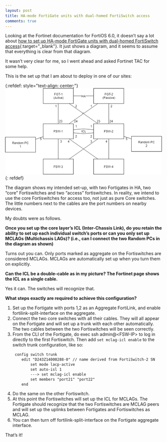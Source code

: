 ```yaml
---
layout: post
title: HA-mode FortiGate units with dual-homed FortiSwitch access
comments: true
---
```


Looking at the Fortinet documentation for FortiOS 6.0, it doesn’t say a lot about [how to set up HA-mode FortiGate units with dual-homed FortiSwitch access](https://help.fortinet.com/fos60hlp/60/Content/FortiOS/fortigate-managing-fortiswitch/Stacking.htm#HA-mode5){:target="_blank"}. It just shows a diagram, and it seems to assume that everything is clear from that diagram.

It wasn’t very clear for me, so I went ahead and asked Fortinet TAC for some help.

<!-- more -->

This is the set up that I am about to deploy in one of our sites:

{:refdef: style="text-align: center;"}
![image](/assets/img/posts_img/2019-06-27-ha-mode-fortigate-units-with-dual-homed-fortiswitch-access/diagram.png)
{: refdef}

The diagram shows my intended set-up, with two Fortigates in HA, two “core” Fortiswitches and two “access” fortiswitches. In reality, we intend to use the core Fortiswitches for access too, not just as pure Core switches. The little numbers next to the cables are the port numbers on nearby devices.

My doubts were as follows.

**Once you set up the core layer’s ICL (Inter-Chassis Link), do you retain the ability to set up each individual switch’s ports or can you only set up MCLAGs (Multichassis LAGs)? (i.e., can I connect the two Random PCs in the diagram as shown)**

Turns out you can. Only ports marked as aggregate on the Fortiswitches are considered MCLAGs.
MCLAGs are automatically set up when you turn them on explicitly.

**Can the ICL be a double-cable as in my picture? The Fortinet page shows the ICL as a single cable.**

Yes it can. The switches will recognize that.

**What steps exactly are required to achieve this configuration?**

1. Set up the Fortigate with ports 1,2 as an Aggregate FortiLink, and enable fortilink-split-interface on the aggregate.
2. Connect the two core switches with all their cables. They will all appear on the Fortigate and will set up a trunk with each other automatically. The two cables between the two Fortiswitches will be seen correctly.
3. From the CLI of the Fortigate, do exec ssh admin@\<FSW-IP\> to log in directly to the first Fortiswitch. Then add ``set mclag-icl enable`` to the switch trunk configuration, like so:
    ```
     config switch trunk
        edit "D243Z14000288-0" // name derived from FortiSwitch-2 SN
            set mode lacp-active
            set auto-isl 1
            ---> set mclag-icl enable
            set members "port21" "port22"             
        end
    ```
4. Do the same on the other Fortiswitch.
5. At this point the Fortiswitches will set up the ICL for MCLAGs. The Fortigate should recognize that the two Fortiswitches are MCLAG peers and will set up the uplinks between Fortigates and Fortiswitches as MCLAG.
6. You can then turn off fortilink-split-interface on the Fortigate aggregate interface.

That’s it!
